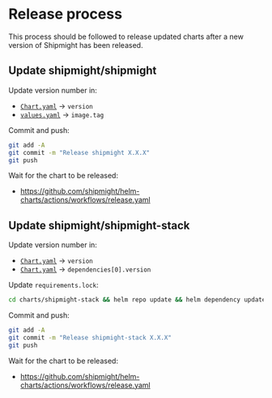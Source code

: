 # Release process

This process should be followed to release updated charts after a new version of Shipmight has been released.

## Update shipmight/shipmight

Update version number in:

- [`Chart.yaml`](charts/shipmight/Chart.yaml) → `version`
- [`values.yaml`](charts/shipmight/values.yaml) → `image.tag`

Commit and push:

```bash
git add -A
git commit -m "Release shipmight X.X.X"
git push
```

Wait for the chart to be released:

- https://github.com/shipmight/helm-charts/actions/workflows/release.yaml

## Update shipmight/shipmight-stack

Update version number in:

- [`Chart.yaml`](charts/shipmight-stack/Chart.yaml) → `version`
- [`Chart.yaml`](charts/shipmight-stack/Chart.yaml) → `dependencies[0].version`

Update `requirements.lock`:

```bash
cd charts/shipmight-stack && helm repo update && helm dependency update && cd ../..
```

Commit and push:

```bash
git add -A
git commit -m "Release shipmight-stack X.X.X"
git push
```

Wait for the chart to be released:

- https://github.com/shipmight/helm-charts/actions/workflows/release.yaml
